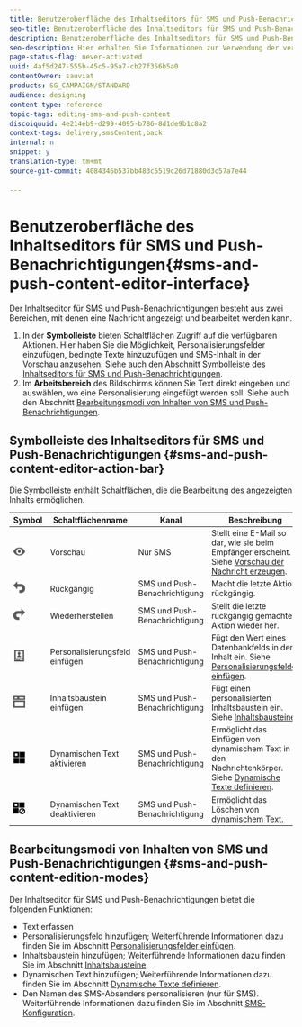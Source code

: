 ```yaml
---
title: Benutzeroberfläche des Inhaltseditors für SMS und Push-Benachrichtigungen
seo-title: Benutzeroberfläche des Inhaltseditors für SMS und Push-Benachrichtigungen
description: Benutzeroberfläche des Inhaltseditors für SMS und Push-Benachrichtigungen
seo-description: Hier erhalten Sie Informationen zur Verwendung der verschiedenen Bereiche des Editors bei der Bearbeitung des Inhalts Ihrer SMS-Nachrichten und Push-Benachrichtigungen.
page-status-flag: never-activated
uuid: 4af5d247-555b-45c5-95a7-cb27f356b5a0
contentOwner: sauviat
products: SG_CAMPAIGN/STANDARD
audience: designing
content-type: reference
topic-tags: editing-sms-and-push-content
discoiquuid: 4e214eb9-d299-4095-b786-8d1de9b1c8a2
context-tags: delivery,smsContent,back
internal: n
snippet: y
translation-type: tm+mt
source-git-commit: 4084346b537bb483c5519c26d71880d3c57a7e44

---
```



# Benutzeroberfläche des Inhaltseditors für SMS und Push-Benachrichtigungen{#sms-and-push-content-editor-interface}

Der Inhaltseditor für SMS und Push-Benachrichtigungen besteht aus zwei Bereichen, mit denen eine Nachricht angezeigt und bearbeitet werden kann.

1. In der **Symbolleiste** bieten Schaltflächen Zugriff auf die verfügbaren Aktionen. Hier haben Sie die Möglichkeit, Personalisierungsfelder einzufügen, bedingte Texte hinzuzufügen und SMS-Inhalt in der Vorschau anzusehen. Siehe auch den Abschnitt [Symbolleiste des Inhaltseditors für SMS und Push-Benachrichtigungen](../../channels/using/sms-and-push-content-editor-interface.md#sms-and-push-content-editor-action-bar).
1. Im **Arbeitsbereich** des Bildschirms können Sie Text direkt eingeben und auswählen, wo eine Personalisierung eingefügt werden soll. Siehe auch den Abschnitt [Bearbeitungsmodi von Inhalten von SMS und Push-Benachrichtigungen](../../channels/using/sms-and-push-content-editor-interface.md#sms-and-push-content-edition-modes).

## Symbolleiste des Inhaltseditors für SMS und Push-Benachrichtigungen  {#sms-and-push-content-editor-action-bar}

Die Symbolleiste enthält Schaltflächen, die die Bearbeitung des angezeigten Inhalts ermöglichen.

<table> 
 <thead> 
  <tr> 
   <th> Symbol<br /> </th> 
   <th> Schaltflächenname<br /> </th> 
   <th> Kanal<br /> </th> 
   <th> Beschreibung<br /> </th> 
  </tr> 
 </thead> 
 <tbody> 
  <tr> 
   <td> <img height="21px" src="assets/viewon_darkgrey-24px.png" /> <br /> </td> 
   <td> <span class="uicontrol">Vorschau</span> <br /> </td> 
   <td> Nur SMS<br /> </td> 
   <td> Stellt eine E-Mail so dar, wie sie beim Empfänger erscheint. Siehe <a href="../../sending/using/previewing-messages.md">Vorschau der Nachricht erzeugen</a>.<br /> </td> 
  </tr> 
  <tr> 
   <td> <img height="21px" src="assets/undo_darkgrey-24px.png" /> <br /> </td> 
   <td> <span class="uicontrol">Rückgängig</span> <br /> </td> 
   <td> SMS und Push-Benachrichtigung<br /> </td> 
   <td> Macht die letzte Aktion rückgängig.<br /> </td> 
  </tr> 
  <tr> 
   <td> <img height="21px" src="assets/redo_darkgrey-24px.png" /> <br /> </td> 
   <td> <span class="uicontrol">Wiederherstellen</span> <br /> </td> 
   <td> SMS und Push-Benachrichtigung<br /> </td> 
   <td> Stellt die letzte rückgängig gemachte Aktion wieder her.<br /> </td> 
  </tr> 
  <tr> 
   <td> <img height="21px" src="assets/personalization_field_darkgrey-24px.png" /> <br /> </td> 
   <td> <span class="uicontrol">Personalisierungsfeld einfügen</span> <br /> </td> 
   <td> SMS und Push-Benachrichtigung<br /> </td> 
   <td> Fügt den Wert eines Datenbankfelds in den Inhalt ein. Siehe <a href="../../designing/using/personalization.md#inserting-a-personalization-field" target="_blank">Personalisierungsfelder einfügen</a>.<br /> </td> 
  </tr> 
  <tr> 
   <td> <img height="21px" src="assets/personalization_block_darkgrey-24px.png" /> <br /> </td> 
   <td> <span class="uicontrol">Inhaltsbaustein einfügen</span> <br /> </td> 
   <td> SMS und Push-Benachrichtigung<br /> </td> 
   <td> Fügt einen personalisierten Inhaltsbaustein ein. Siehe <a href="../../designing/using/personalization.md#adding-a-content-block" target="_blank">Inhaltsbausteine</a>.<br /> </td> 
  </tr> 
  <tr> 
   <td> <img height="21px" src="assets/dynamiccontent_24px.png" /> <br /> </td> 
   <td> <span class="uicontrol">Dynamischen Text aktivieren</span> <br /> </td> 
   <td> SMS und Push-Benachrichtigung<br /> </td> 
   <td> Ermöglicht das Einfügen von dynamischem Text in den Nachrichtenkörper. Siehe <a href="../../channels/using/defining-dynamic-text.md" target="_blank">Dynamische Texte definieren</a>.<br /> </td> 
  </tr> 
  <tr> 
   <td> <img height="21px" src="assets/dynamiccontentdisable_24px.png" /> <br /> </td> 
   <td> <span class="uicontrol">Dynamischen Text deaktivieren</span> <br /> </td> 
   <td> SMS und Push-Benachrichtigung<br /> </td> 
   <td> Ermöglicht das Löschen von dynamischem Text.<br /> </td> 
  </tr> 
 </tbody> 
</table>

## Bearbeitungsmodi von Inhalten von SMS und Push-Benachrichtigungen {#sms-and-push-content-edition-modes}

Der Inhaltseditor für SMS und Push-Benachrichtigungen bietet die folgenden Funktionen:

* Text erfassen
* Personalisierungsfeld hinzufügen; Weiterführende Informationen dazu finden Sie im Abschnitt [Personalisierungsfelder einfügen](../../designing/using/personalization.md#inserting-a-personalization-field).
* Inhaltsbaustein hinzufügen; Weiterführende Informationen dazu finden Sie im Abschnitt [Inhaltsbausteine](../../designing/using/personalization.md#adding-a-content-block).
* Dynamischen Text hinzufügen; Weiterführende Informationen dazu finden Sie im Abschnitt [Dynamische Texte definieren](../../channels/using/defining-dynamic-text.md).
* Den Namen des SMS-Absenders personalisieren (nur für SMS). Weiterführende Informationen dazu finden Sie im Abschnitt [SMS-Konfiguration](../../administration/using/configuring-sms-channel.md#configuring-sms-properties).

